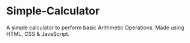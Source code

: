 # Simple-Calculator

A simple calculator to perform basic Arithmetic Operations.
Made using HTML, CSS & JavaScript.
